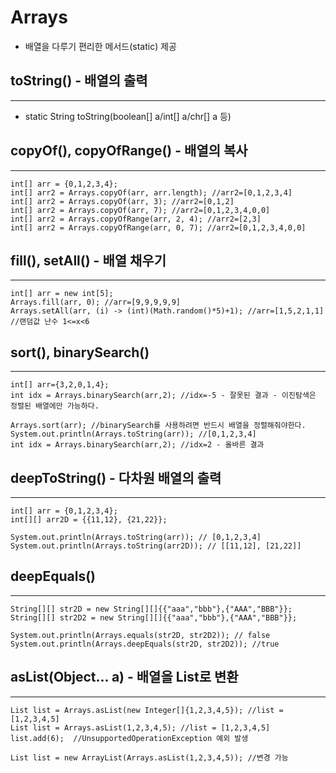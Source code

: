 Arrays
==============

* 배열을 다루기 편리한 메서드(static) 제공


toString() - 배열의 출력
------------
*****

* static String toString(boolean[] a/int[] a/chr[] a 등)


copyOf(), copyOfRange() - 배열의 복사
-------
*****

    int[] arr = {0,1,2,3,4};
    int[] arr2 = Arrays.copyOf(arr, arr.length); //arr2=[0,1,2,3,4]
    int[] arr2 = Arrays.copyOf(arr, 3); //arr2=[0,1,2]
    int[] arr2 = Arrays.copyOf(arr, 7); //arr2=[0,1,2,3,4,0,0]
    int[] arr2 = Arrays.copyOfRange(arr, 2, 4); //arr2=[2,3]
    int[] arr2 = Arrays.copyOfRange(arr, 0, 7); //arr2=[0,1,2,3,4,0,0]


fill(), setAll() - 배열 채우기
--------
*****

    int[] arr = new int[5];
    Arrays.fill(arr, 0); //arr=[9,9,9,9,9]
    Arrays.setAll(arr, (i) -> (int)(Math.random()*5)+1); //arr=[1,5,2,1,1]
    //랜덤값 난수 1<=x<6


sort(), binarySearch()
---------------
*****

    int[] arr={3,2,0,1,4};
    int idx = Arrays.binarySearch(arr,2); //idx=-5 - 잘못된 결과 - 이진탐색은 정렬된 배열에만 가능하다.
    
    Arrays.sort(arr); //binarySearch를 사용하려면 반드시 배열을 정렬해줘야한다.
    System.out.println(Arrays.toString(arr)); //[0,1,2,3,4]
    int idx = Arrays.binarySearch(arr,2); //idx=2 - 올바른 결과


deepToString() - 다차원 배열의 출력
---------
*****


    int[] arr = {0,1,2,3,4};
    int[][] arr2D = {{11,12}, {21,22}};
    
    System.out.println(Arrays.toString(arr)); // [0,1,2,3,4]
    System.out.println(Arrays.toString(arr2D)); // [[11,12], [21,22]]


deepEquals()
------------
*****


    String[][] str2D = new String[][]{{"aaa","bbb"},{"AAA","BBB"}};
    String[][] str2D2 = new String[][]{{"aaa","bbb"},{"AAA","BBB"}};

    System.out.println(Arrays.equals(str2D, str2D2)); // false
    System.out.println(Arrays.deepEquals(str2D, str2D2)); //true
    

asList(Object... a) - 배열을 List로 변환
--------
*****

    
    List list = Arrays.asList(new Integer[]{1,2,3,4,5}); //list = [1,2,3,4,5]
    List list = Arrays.asList(1,2,3,4,5); //list = [1,2,3,4,5]
    list.add(6);  //UnsupportedOperationException 예외 발생

    List list = new ArrayList(Arrays.asList(1,2,3,4,5)); //변경 가능

